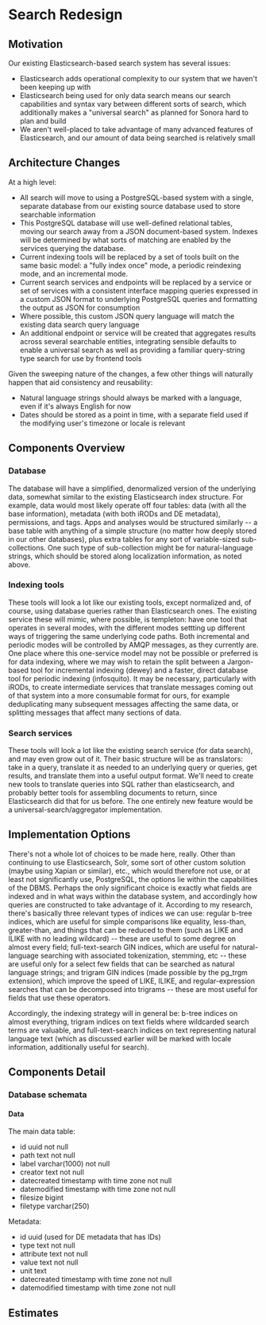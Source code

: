 # Search Redesign

## Motivation

Our existing Elasticsearch-based search system has several issues:

- Elasticsearch adds operational complexity to our system that we haven't been keeping up with
- Elasticsearch being used for only data search means our search capabilities and syntax vary between different sorts of search, which additionally makes a "universal search" as planned for Sonora hard to plan and build
- We aren't well-placed to take advantage of many advanced features of Elasticsearch, and our amount of data being searched is relatively small

## Architecture Changes

At a high level:

- All search will move to using a PostgreSQL-based system with a single, separate database from our existing source database used to store searchable information
- This PostgreSQL database will use well-defined relational tables, moving our search away from a JSON document-based system. Indexes will be determined by what sorts of matching are enabled by the services querying the database.
- Current indexing tools will be replaced by a set of tools built on the same basic model: a "fully index once" mode, a periodic reindexing mode, and an incremental mode.
- Current search services and endpoints will be replaced by a service or set of services with a consistent interface mapping queries expressed in a custom JSON format to underlying PostgreSQL queries and formatting the output as JSON for consumption
- Where possible, this custom JSON query language will match the existing data search query language
- An additional endpoint or service will be created that aggregates results across several searchable entities, integrating sensible defaults to enable a universal search as well as providing a familiar query-string type search for use by frontend tools

Given the sweeping nature of the changes, a few other things will naturally happen that aid consistency and reusability:
- Natural language strings should always be marked with a language, even if it's always English for now
- Dates should be stored as a point in time, with a separate field used if the modifying user's timezone or locale is relevant

## Components Overview
### Database

The database will have a simplified, denormalized version of the underlying data, somewhat similar to the existing Elasticsearch index structure. For example, data would most likely operate off four tables: data (with all the base information), metadata (with both iRODs and DE metadata), permissions, and tags. Apps and analyses would be structured similarly -- a base table with anything of a simple structure (no matter how deeply stored in our other databases), plus extra tables for any sort of variable-sized sub-collections. One such type of sub-collection might be for natural-language strings, which should be stored along localization information, as noted above.

### Indexing tools

These tools will look a lot like our existing tools, except normalized and, of course, using database queries rather than Elasticsearch ones. The existing service these will mimic, where possible, is templeton: have one tool that operates in several modes, with the different modes settting up different ways of triggering the same underlying code paths. Both incremental and periodic modes will be controlled by AMQP messages, as they currently are. One place where this one-service model may not be possible or preferred is for data indexing, where we may wish to retain the split between a Jargon-based tool for incremental indexing (dewey) and a faster, direct database tool for periodic indexing (infosquito). It may be necessary, particularly with iRODs, to create intermediate services that translate messages coming out of that system into a more consumable format for ours, for example deduplicating many subsequent messages affecting the same data, or splitting messages that affect many sections of data.

### Search services

These tools will look a lot like the existing search service (for data search), and may even grow out of it. Their basic structure will be as translators: take in a query, translate it as needed to an underlying query or queries, get results, and translate them into a useful output format. We'll need to create new tools to translate queries into SQL rather than elasticsearch, and probably better tools for assembling documents to return, since Elasticsearch did that for us before. The one entirely new feature would be a universal-search/aggregator implementation.

## Implementation Options

There's not a whole lot of choices to be made here, really. Other than continuing to use Elasticsearch, Solr, some sort of other custom solution (maybe using Xapian or similar), etc., which would therefore not use, or at least not significantly use, PostgreSQL, the options lie within the capabilities of the DBMS. Perhaps the only significant choice is exactly what fields are indexed and in what ways within the database system, and accordingly how queries are constructed to take advantage of it. According to my research, there's basically three relevant types of indices we can use: regular b-tree indices, which are useful for simple comparisons like equality, less-than, greater-than, and things that can be reduced to them (such as LIKE and ILIKE with no leading wildcard) -- these are useful to some degree on almost every field; full-text-search GIN indices, which are useful for natural-language searching with associated tokenization, stemming, etc -- these are useful only for a select few fields that can be searched as natural language strings; and trigram GIN indices (made possible by the pg_trgm extension), which improve the speed of LIKE, ILIKE, and regular-expression searches that can be decomposed into trigrams -- these are most useful for fields that use these operators.

Accordingly, the indexing strategy will in general be: b-tree indices on almost everything, trigram indices on text fields where wildcarded search terms are valuable, and full-text-search indices on text representing natural language text (which as discussed earlier will be marked with locale information, additionally useful for search).

## Components Detail

### Database schemata

#### Data

The main data table:

 - id uuid not null
 - path text not null
 - label varchar(1000) not null
 - creator text not null
 - datecreated timestamp with time zone not null
 - datemodified timestamp with time zone not null
 - filesize bigint
 - filetype varchar(250)

Metadata:

 - id uuid (used for DE metadata that has IDs)
 - type text not null
 - attribute text not null
 - value text not null
 - unit text
 - datecreated timestamp with time zone not null
 - datemodified timestamp with time zone not null

## Estimates
